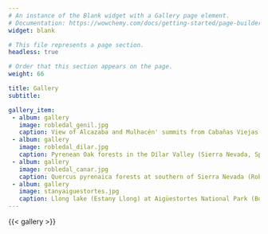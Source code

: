 ```yaml
---
# An instance of the Blank widget with a Gallery page element.
# Documentation: https://wowchemy.com/docs/getting-started/page-builder/
widget: blank

# This file represents a page section.
headless: true

# Order that this section appears on the page.
weight: 66

title: Gallery
subtitle:

gallery_item:
 - album: gallery
   image: robledal_genil.jpg
   caption: View of Alcazaba and Mulhacén' summits from Cabañas Viejas (Sierra Nevada, Spain)
 - album: gallery
   image: robledal_dilar.jpg
   caption: Pyrenean Oak forests in the Dílar Valley (Sierra Nevada, Spain)
 - album: gallery
   image: robledal_canar.jpg
   caption: Quercus pyrenaica forests at southern of Sierra Nevada (Robledal del Cáñar, Alpujarras)
 - album: gallery
   image: stanyaiguestortes.jpg
   caption: Llong lake (Estany Llong) at Aigüestortes National Park (Boi, Spain)
---
```


{{< gallery >}}
